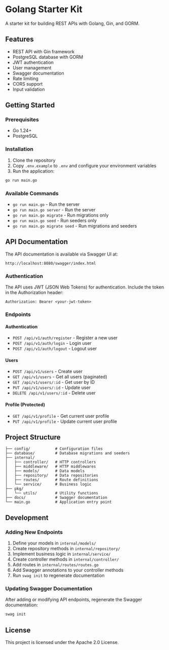 # Golang Starter Kit

A starter kit for building REST APIs with Golang, Gin, and GORM.

## Features

- REST API with Gin framework
- PostgreSQL database with GORM
- JWT authentication
- User management
- Swagger documentation
- Rate limiting
- CORS support
- Input validation

## Getting Started

### Prerequisites

- Go 1.24+
- PostgreSQL

### Installation

1. Clone the repository
2. Copy `.env.example` to `.env` and configure your environment variables
3. Run the application:

```bash
go run main.go
```

### Available Commands

- `go run main.go` - Run the server
- `go run main.go server` - Run the server
- `go run main.go migrate` - Run migrations only
- `go run main.go seed` - Run seeders only
- `go run main.go migrate seed` - Run migrations and seeders

## API Documentation

The API documentation is available via Swagger UI at:

```
http://localhost:8080/swagger/index.html
```

### Authentication

The API uses JWT (JSON Web Tokens) for authentication. Include the token in the Authorization header:

```
Authorization: Bearer <your-jwt-token>
```

### Endpoints

#### Authentication
- `POST /api/v1/auth/register` - Register a new user
- `POST /api/v1/auth/login` - Login user
- `POST /api/v1/auth/logout` - Logout user

#### Users
- `POST /api/v1/users` - Create user
- `GET /api/v1/users` - Get all users (paginated)
- `GET /api/v1/users/:id` - Get user by ID
- `PUT /api/v1/users/:id` - Update user
- `DELETE /api/v1/users/:id` - Delete user

#### Profile (Protected)
- `GET /api/v1/profile` - Get current user profile
- `PUT /api/v1/profile` - Update current user profile

## Project Structure

```
├── config/           # Configuration files
├── database/         # Database migrations and seeders
├── internal/
│   ├── controller/   # HTTP controllers
│   ├── middleware/   # HTTP middlewares
│   ├── models/       # Data models
│   ├── repository/   # Data repositories
│   ├── routes/       # Route definitions
│   └── service/      # Business logic
├── pkg/
│   └── utils/        # Utility functions
├── docs/             # Swagger documentation
└── main.go           # Application entry point
```

## Development

### Adding New Endpoints

1. Define your models in `internal/models/`
2. Create repository methods in `internal/repository/`
3. Implement business logic in `internal/service/`
4. Create controller methods in `internal/controller/`
5. Add routes in `internal/routes/routes.go`
6. Add Swagger annotations to your controller methods
7. Run `swag init` to regenerate documentation

### Updating Swagger Documentation

After adding or modifying API endpoints, regenerate the Swagger documentation:

```bash
swag init
```

## License

This project is licensed under the Apache 2.0 License.
